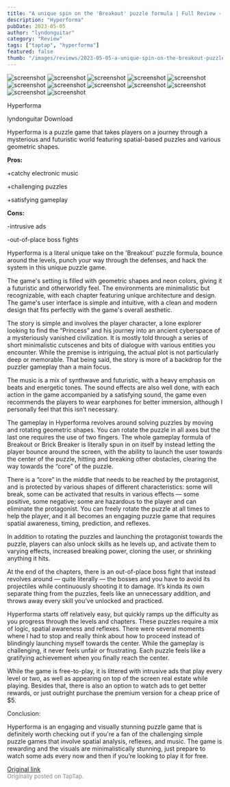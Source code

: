 ```yaml
---
title: "A unique spin on the 'Breakout' puzzle formula | Full Review - Hyperforma"
description: "Hyperforma"
pubDate: 2023-05-05
author: "lyndonguitar"
category: "Review"
tags: ["taptap", "hyperforma"]
featured: false
thumb: "/images/reviews/2023-05-05-a-unique-spin-on-the-breakout-puzzle-formula--full-review---hyperforma-0.avif"
---
```


<div class="gallery">
  <img src="/images/reviews/2023-05-05-a-unique-spin-on-the-breakout-puzzle-formula--full-review---hyperforma-0.avif" alt="screenshot" />
  <img src="/images/reviews/2023-05-05-a-unique-spin-on-the-breakout-puzzle-formula--full-review---hyperforma-1.avif" alt="screenshot" />
  <img src="/images/reviews/2023-05-05-a-unique-spin-on-the-breakout-puzzle-formula--full-review---hyperforma-2.avif" alt="screenshot" />
  <img src="/images/reviews/2023-05-05-a-unique-spin-on-the-breakout-puzzle-formula--full-review---hyperforma-3.avif" alt="screenshot" />
  <img src="/images/reviews/2023-05-05-a-unique-spin-on-the-breakout-puzzle-formula--full-review---hyperforma-4.avif" alt="screenshot" />
  <img src="/images/reviews/2023-05-05-a-unique-spin-on-the-breakout-puzzle-formula--full-review---hyperforma-5.avif" alt="screenshot" />
  <img src="/images/reviews/2023-05-05-a-unique-spin-on-the-breakout-puzzle-formula--full-review---hyperforma-6.avif" alt="screenshot" />
  <img src="/images/reviews/2023-05-05-a-unique-spin-on-the-breakout-puzzle-formula--full-review---hyperforma-7.avif" alt="screenshot" />
  <img src="/images/reviews/2023-05-05-a-unique-spin-on-the-breakout-puzzle-formula--full-review---hyperforma-8.avif" alt="screenshot" />
  <img src="/images/reviews/2023-05-05-a-unique-spin-on-the-breakout-puzzle-formula--full-review---hyperforma-9.avif" alt="screenshot" />
  <img src="/images/reviews/2023-05-05-a-unique-spin-on-the-breakout-puzzle-formula--full-review---hyperforma-10.avif" alt="screenshot" />
  <img src="/images/reviews/2023-05-05-a-unique-spin-on-the-breakout-puzzle-formula--full-review---hyperforma-11.avif" alt="screenshot" />
</div>

Hyperforma

lyndonguitar
Download

Hyperforma is a puzzle game that takes players on a journey through a mysterious and futuristic world featuring spatial-based puzzles and various geometric shapes.


**Pros:**


+catchy electronic music

+challenging puzzles

+satisfying gameplay


**Cons:**


-intrusive ads

-out-of-place boss fights

Hyperforma is a literal unique take on the 'Breakout' puzzle formula, bounce around the levels, punch your way through the defenses, and hack the system in this unique puzzle game.

The game's setting is filled with geometric shapes and neon colors, giving it a futuristic and otherworldly feel. The environments are minimalistic but recognizable, with each chapter featuring unique architecture and design. The game's user interface is simple and intuitive, with a clean and modern design that fits perfectly with the game's overall aesthetic.

The story is simple and involves the player character, a lone explorer looking to find the “Princess” and his journey into an ancient cyberspace of a mysteriously vanished civilization. It is mostly told through a series of short minimalistic cutscenes and bits of dialogue with various entities you encounter. While the premise is intriguing, the actual plot is not particularly deep or memorable. That being said, the story is more of a backdrop for the puzzler gameplay than a main focus.

The music is a mix of synthwave and futuristic, with a heavy emphasis on beats and energetic tones. The sound effects are also well done, with each action in the game accompanied by a satisfying sound, the game even recommends the players to wear earphones for better immersion, although I personally feel that this isn’t necessary.

The gameplay in Hyperforma revolves around solving puzzles by moving and rotating geometric shapes. You can rotate the puzzle in all axes but the last one requires the use of two fingers. The whole gameplay formula of Breakout or Brick Breaker is literally spun in on itself by instead letting the player bounce around the screen, with the ability to launch the user towards the center of the puzzle, hitting and breaking other obstacles, clearing the way towards the “core” of the puzzle.

There is a “core” in the middle that needs to be reached by the protagonist, and is protected by various shapes of different characteristics: some will break, some can be activated that results in various effects — some positive, some negative; some are hazardous to the player and can eliminate the protagonist. You can freely rotate the puzzle at all times to help the player, and it all becomes an engaging puzzle game that requires spatial awareness, timing, prediction, and reflexes.

In addition to rotating the puzzles and launching the protagonist towards the puzzle, players can also unlock skills as he levels up, and activate them to varying effects, increased breaking power, cloning the user, or shrinking anything it hits.

At the end of the chapters, there is an out-of-place boss fight that instead revolves around — quite literally — the bosses and you have to avoid its projectiles while continuously shooting it to damage. It’s kinda its own separate thing from the puzzles, feels like an unnecessary addition, and throws away every skill you’ve unlocked and practiced.

Hyperforma starts off relatively easy, but quickly ramps up the difficulty as you progress through the levels and chapters. These puzzles require a mix of logic, spatial awareness and reflexes. There were several moments where I had to stop and really think about how to proceed instead of blindingly launching myself towards the center. While the gameplay is challenging, it never feels unfair or frustrating. Each puzzle feels like a gratifying achievement when you finally reach the center.

While the game is free-to-play, it is littered with intrusive ads that play every level or two, as well as appearing on top of the screen real estate while playing. Besides that, there is also an option to watch ads to get better rewards, or just outright purchase the premium version for a cheap price of $5.

Conclusion:

Hyperforma is an engaging and visually stunning puzzle game that is definitely worth checking out if you're a fan of the challenging simple puzzle games that involve spatial analysis, reflexes, and music. The game is rewarding and the visuals are minimalistically stunning, just prepare to watch some ads every now and then if you’re looking to play it for free.

[Original link](https://www.taptap.io/post/5340145)<br><span style="font-size: 0.95em; color: #888;">Originally posted on TapTap.</span>
